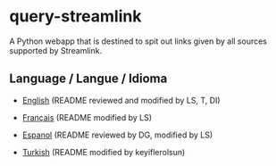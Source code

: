 # query-streamlink
A Python webapp that is destined to spit out links given by all sources supported by Streamlink.

## Language / Langue / Idioma

- [English](./README-en.md) (README reviewed and modified by LS, T, DI)

- [Français](./README-fr.md) (README modified by LS)

- [Espanol](./README-es.md) (README reviewed by DG, modified by LS)

- [Turkish](./README-tr.md) (README modified by keyiflerolsun)